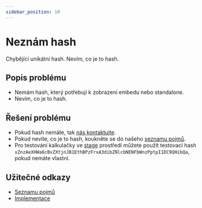 ```yaml
---
sidebar_position: 10
---
```


# Neznám hash

Chybějící unikátní hash. Nevím, co je to hash.

## Popis problému

- Nemám hash, který potřebuji k zobrazení embedu nebo standalone.
- Nevím, co je to hash.

## Řešení problému

- Pokud hash nemáte, tak [nás kontaktujte](/docs/kontakt).
- Pokud nevíte, co je to hash, koukněte se do našeho [seznamu pojmů](../tutorial-zaklady/jak-to-funguje#pojmy).
- Pro testování kalkulačky ve [stage](../tutorial-implementace/embedovane-reseni#stage-boolean) prostředí můžete použít testovací hash `xZnzAeXHWa6cBvZXtjnJB1EthBPzFrxA3dibZNlcbNENFbWnzPptpI1DC9QHibQa`, pokud nemáte vlastní.

## Užitečné odkazy

- [Seznamu pojmů](../tutorial-zaklady/jak-to-funguje#pojmy)
- [Implementace](../tutorial-implementace/uvod)
